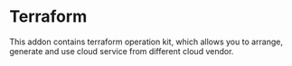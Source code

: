 # Terraform

This addon contains terraform operation kit, which allows you to arrange, 
generate and use cloud service from different cloud vendor.